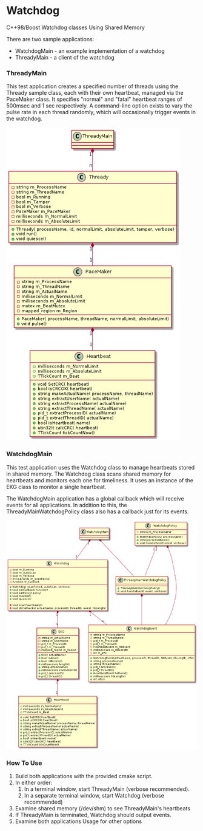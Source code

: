 # Watchdog

C++98/Boost Watchdog classes Using Shared Memory

There are two sample applications:

* WatchdogMain - an example implementation of a watchdog
* ThreadyMain - a client of the watchdog

### ThreadyMain

This test application creates a specified number of threads using the Thready sample class,
each with their own heartbeat, managed via the PaceMaker class.
It specifies "normal" and "fatal" heartbeat ranges of 500msec and 1 sec respectively.
A command-line option exists to vary the pulse rate in each thread randomly,
which will occasionally trigger events in the watchdog.

<!--
@startuml
class ThreadyMain
class Thready {
-string m_ProcessName
-string m_ThreadName
-bool m_Running
-bool m_Tamper
-bool m_Verbose
-PaceMaker m_PaceMaker
-milliseconds m_NormalLimit
-milliseconds m_AbsoluteLimit

+Thready( processName, id, normalLimit, absoluteLimit, tamper, verbose)
+void run()
+void quiesce()
}
class PaceMaker {
-string m_ProcessName
-string m_ThreadName
-string m_ActualName
-milliseconds m_NormalLimit
-milliseconds m_AbsoluteLimit
-mutex m_BeatMutex
-mapped_region m_Region

+PaceMaker( processName, threadName, normalLimit, absoluteLimit)
+void pulse()
}
class Heartbeat {
+milliseconds m_NormalLimit
+milliseconds m_AbsoluteLimit
+TTickCount m_Beat

+void SetCRC( heartbeat)
+bool isCRCOK( heartbeat)
+string makeActualName( processName, threadName)
+string extractUserName( actualName)
+string extractProcessName( actualName)
+string extractThreadName( actualName)
+pid_t extractProcessID( actualName)
+pid_t extractThreadID( actualName)
+bool isHeartbeat( name)
+utin32)t calcCRC( heartbeat)
+TTickCount tickCountNow()
}
ThreadyMain "1" *-- "n" Thready
Thready "1" *-- "1" PaceMaker
PaceMaker "1" *-- "1" Heartbeat
@enduml

-->

![](./ThreadyMain.svg)

### WatchdogMain

This test application uses the Watchdog class to manage heartbeats stored in shared memory.
The Watchdog class scans shared memory for heartbeats and monitors each one for timeliness.
It uses an instance of the EKG class to monitor a single heartbeat.

The WatchdogMain application has a global callback which will receive events for all applications.
In addition to this, the ThreadyMainWatchdogPolicy class also has a callback just for its events.

<!--
@startuml
class WatchdogMain

class Watchdog {
-bool m_Running
-bool m_AutoScan
-bool m_Verbose
-milliseconds m_ScanPeriod
-function m_Callback

+Watchdog( scanPeriod, autoScan, verbose)
+void setCallback( function)
+void setPolicy( policy)
+void monitor()
+void quiesce()

-void scanHeartbeats()
-void doCallbacks( actualName, processID, threadID, event, hbLength)
}

class WatchdogEvent {
+WatchdogEvent(actualName, processID, threadID, hbEvent, hbLength, info)
+string processName()
+string threadName()
+pid_t processID()
+pid_t threadID()
+HeartbeatEvent hbEvent()
+milliseconds hbLength()
+int info()
-string m_ProcessName
-string m_ThreadName
-pid_t m_ProcessID
-pid_t m_ThreadID
-HeartbeatEvent m_HBEvent
-milliseconds m_HBLength
-int m_Info
}

class IWatchdogPolicy {
#string m_ProcessName
+IWatchdogPolicy( processName)
+string processName()
+void handleEvent( event, verbose)
}

class ThreadyMainWatchdogPolicy {
+ThreadyMainWatchdogPolicy()
+void handleEvent( event, verbose)
}

class EKG {
-string m_ActualName
-string m_UserName
-pid_t m_ProcessID
-pid_t m_ThreadID
-mapped_region m_Region

+EKG( actualName)
+bool isAlive()
+bool isNormal()
+milliseconds length()
+string actualName()
+milliseconds normalLimit()
+pid_t processID()
+pid_t threadID()
}

class Heartbeat {
+milliseconds m_NormalLimit
+milliseconds m_AbsoluteLimit
+TTickCount m_Beat

+void SetCRC( heartbeat)
+bool isCRCOK( heartbeat)
+string makeActualName( processName, threadName)
+string extractProcessName( actualName)
+string extractThreadName( actualName)
+pid_t extractProcessID( actualName)
+pid_t extractThreadID( actualName)
+bool isHeartbeat( name)
+utin32)t calcCRC( heartbeat)
+TTickCount tickCountNow()
}
WatchdogMain "1" *-- "1" Watchdog
Watchdog "1" *-- "n" EKG
Watchdog "1" *-- "n" WatchdogEvent
EKG "1" *-- "1" Heartbeat
IWatchdogPolicy *-- WatchdogEvent
ThreadyMainWatchdogPolicy *-- WatchdogEvent
IWatchdogPolicy <|-- ThreadyMainWatchdogPolicy
WatchdogMain *-- ThreadyMainWatchdogPolicy
@enduml-->

![](./WatchdogMain.svg)

### How To Use

1. Build both applications with the provided cmake script.
2. In either order:
    1. In a terminal window, start ThreadyMain (verbose recommended).
    2. In a separate terminal window, start Watchdog (verbose recommended)
3. Examine shared memory (/dev/shm) to see ThreadyMain's heartbeats
4. If ThreadyMain is terminated, Watchdog should output events.
5. Examine both applications Usage for other options 